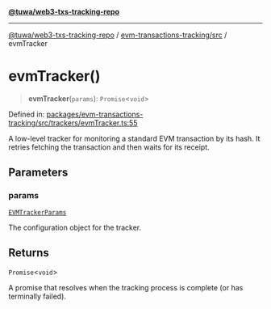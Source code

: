 [**@tuwa/web3-txs-tracking-repo**](../../../README.md)

***

[@tuwa/web3-txs-tracking-repo](../../../README.md) / [evm-transactions-tracking/src](../README.md) / evmTracker

# evmTracker()

> **evmTracker**(`params`): `Promise`\<`void`\>

Defined in: [packages/evm-transactions-tracking/src/trackers/evmTracker.ts:55](https://github.com/TuwaIO/web3-transactions-tracking/blob/2043cd5621e576c11710316754b2017a7b544567/packages/evm-transactions-tracking/src/trackers/evmTracker.ts#L55)

A low-level tracker for monitoring a standard EVM transaction by its hash.
It retries fetching the transaction and then waits for its receipt.

## Parameters

### params

[`EVMTrackerParams`](../type-aliases/EVMTrackerParams.md)

The configuration object for the tracker.

## Returns

`Promise`\<`void`\>

A promise that resolves when the tracking process is complete (or has terminally failed).

